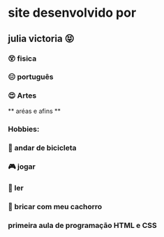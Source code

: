 # site desenvolvido por 
## julia victoria :stuck_out_tongue_closed_eyes:
### :dizzy_face: fisica 
### :expressionless: português 
### :heart_eyes: Artes 
** aréas e afins **
### Hobbies:
### :bicyclist: andar de bicicleta 
### :video_game: jogar 
### :book: ler
### :dog: bricar com meu cachorro 
### primeira aula de programação HTML e CSS
